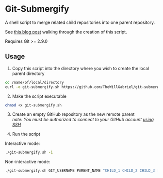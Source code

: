# Git-Submergify

A shell script to merge related child repositories into one parent repository.

See [this blog post](https://willgabriel.dev/posts/merging-sub-projects-into-one-git-repository) walking through the creation of this script.

Requires Git >= 2.9.0

## Usage

1. Copy this script into the directory where you wish to create the local parent directory

```bash
cd /name/of/local/directory
curl -o git-submergify.sh https://github.com/TheWillGabriel/git-submergify/raw/master/git-submergify.sh
```

2. Make the script executable

```bash
chmod +x git-submergify.sh
```

3. Create an empty GitHub repository as the new remote parent  
_note: You must be authorized to connect to your GitHub account [using SSH](https://help.github.com/en/github/authenticating-to-github/connecting-to-github-with-ssh)_

4. Run the script

Interactive mode:

```bash
./git-submergify.sh -i
```

Non-interactive mode:

```bash
./git-submergify.sh GIT_USERNAME PARENT_NAME "CHILD_1 CHILD_2 CHILD_3 [...]"
```
